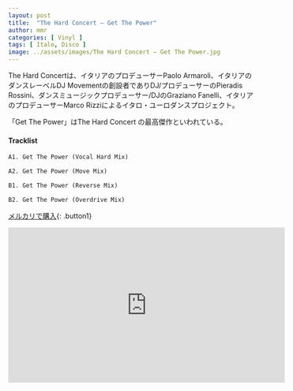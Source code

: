 ```yaml
---
layout: post
title:  "The Hard Concert – Get The Power"
author: mmr
categories: [ Vinyl ]
tags: [ Italo, Disco ]
image: ../assets/images/The Hard Concert – Get The Power.jpg
---
```


The Hard Concertは、イタリアのプロデューサーPaolo Armaroli、イタリアのダンスレーベルDJ Movementの創設者でありDJ/プロデューサーのPieradis Rossini、ダンスミュージックプロデューサー/DJのGraziano Fanelli、イタリアのプロデューサーMarco Rizziによるイタロ・ユーロダンスプロジェクト。

「Get The Power」はThe Hard Concert の最高傑作といわれている。

#### Tracklist
```md
A1. Get The Power (Vocal Hard Mix)

A2. Get The Power (Move Mix)

B1. Get The Power (Reverse Mix)

B2. Get The Power (Overdrive Mix)
```

[メルカリで購入](https://jp.mercari.com/item/m57007567296?afid=6142608987){: .button1}

<iframe width="560" height="315" src="https://www.youtube.com/embed/5jYDt8N_Cxo?si=g_aF67E2GPns7CS9" title="YouTube video player" frameborder="0" allow="accelerometer; autoplay; clipboard-write; encrypted-media; gyroscope; picture-in-picture; web-share" referrerpolicy="strict-origin-when-cross-origin" allowfullscreen></iframe>